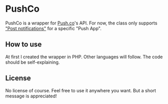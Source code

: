 PushCo
====

PushCo is a wrapper for [Push.co](http://push.co/)'s API. For now, the class only supports ["Post notifications"](http://push.co/api/push) for a specific "Push App". 

## How to use
At first I created the wrapper in PHP. Other languages will follow. The code should be self-explaining.

## License
No license of course. Feel free to use it anywhere you want. But a short message is appreciated!
